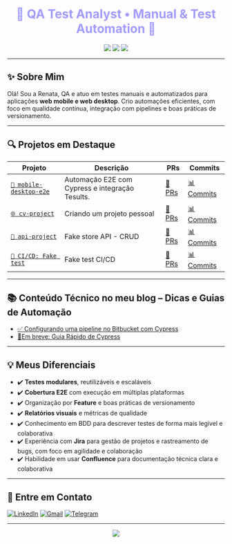 <h1 align="center" style="color:#a29bfe;">🌸 QA Test Analyst • Manual & Test Automation 🌸</h1>

<p align="center">
  <img src="https://img.shields.io/badge/PLATAFORMAS-Web%20Mobile%20%7C%20Web%20Desktop%20%7C%20API-dcd6f7?style=for-the-badge&logo=googlechrome&logoColor=white" />
  <img src="https://img.shields.io/badge/FERRAMENTAS-Cypress%20%7C%20Postman-a29bfe?style=for-the-badge&logo=tools&logoColor=white" />
  <img src="https://img.shields.io/badge/TESTES-UI%20%7C%20API%20%7C%20E2E%20%7C%20CI--CD-e0c3fc?style=for-the-badge&logo=checkmarx&logoColor=white" />
</p>

---

## ✨ Sobre Mim

Olá! Sou a Renata, QA e atuo em testes manuais e automatizados para aplicações **web mobile e web desktop**. Crio automações eficientes, com foco em qualidade contínua, integração com pipelines e boas práticas de versionamento.

---

## 🔍 Projetos em Destaque
| Projeto | Descrição | PRs | Commits |
|--------|-----------|-----|---------|
| [`📱 mobile-desktop-e2e`](https://github.com/reenaataacruuz/burger-eats-web) | Automação E2E com Cypress e integração Tesults. | [🔗 PRs](https://github.com/reenaataacruuz/burger-eats-web/pulls) | [📊 Commits](https://github.com/reenaataacruuz/burger-eats-web/commits/release) |
| [`🌐 cv-project`](https://github.com/reenaataacruuz/renata-cruz) | Criando um projeto pessoal| [🔗 PRs](https://github.com/reenaataacruuz/renata-cruz/pulls) | [📊 Commits](https://github.com/reenaataacruuz/renata-cruz/commits/master) |
| [`🧪 api-project`](https://github.com/reenaataacruuz/fake-store-api-tests-cypress) | Fake store API - CRUD| [🔗 PRs](https://github.com/reenaataacruuz/fake-store-api-tests-cypress/pulls) | [📊 Commits](https://github.com/reenaataacruuz/fake-store-api-tests-cypress/commits/master) |
| [`🔁 CI/CD: Fake test`](https://github.com/reenaataacruuz/devops-pipeline) | Fake test CI/CD| [🔗 PRs](https://github.com/reenaataacruuz/devops-pipeline/pulls) | [📊 Commits](https://github.com/reenaataacruuz/devops-pipeline/commits/master) |

---

## 📚 Conteúdo Técnico no meu blog – Dicas e Guias de Automação

- [✅ Configurando uma pipeline no Bitbucket com Cypress](https://renata-cruz.vercel.app/codigo-cypress.html)
- [📓Em breve: Guia Rápido de Cypress](https://renata-cruz.vercel.app/blog.html)

---

## 💡 Meus Diferenciais

- ✔️ **Testes modulares**, reutilizáveis e escaláveis
- ✔️ **Cobertura E2E** com execução em múltiplas plataformas
- ✔️ Organização por **Feature** e boas práticas de versionamento
- ✔️ **Relatórios visuais** e métricas de qualidade
- ✔️ Conhecimento em BDD para descrever testes de forma mais legível e colaborativa
- ✔️ Experiência com **Jira** para gestão de projetos e rastreamento de bugs, com foco em agilidade e colaboração
- ✔️ Habilidade em usar **Confluence** para documentação técnica clara e colaborativa

---

## 🌷 Entre em Contato

[![LinkedIn](https://img.shields.io/badge/LinkedIn-Conecte--se%20comigo-a29bfe?style=flat&logo=linkedin)](https://www.linkedin.com/in/renataceliacruz)
[![Gmail](https://img.shields.io/badge/E--mail-renataceliacruz@gmail.com-e0c3fc?style=flat&logo=gmail)](mailto:renataceliacruz@gmail.com)
[![Telegram](https://img.shields.io/badge/Telegram-@reenaataacruuz-dcd6f7?style=flat&logo=telegram)](https://t.me/reenaataacruuz)

---

<p align="center">
  <img src="https://img.shields.io/badge/Construído%20por%20Renata%2C%20QA%20focada%20em%20automação%20e%20entrega%20de%20qualidade%20%20%20%20%20❤-dcd6f7" />
</p>
